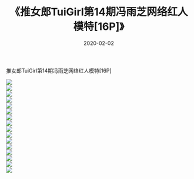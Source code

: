 ﻿---
layout: post
title:  《推女郎TuiGirl第14期冯雨芝网络红人模特[16P]》
date:   2020-02-02
img: http://img.660000.xyz/Sharelink/唯美/2020/推女郎TuiGirl第14期冯雨芝网络红人模特[16P]/000.jpg
categories: [美女, 清纯, 唯美]
---

推女郎TuiGirl第14期冯雨芝网络红人模特[16P]

  ![](http://img.660000.xyz/Sharelink/唯美/2020/推女郎TuiGirl第14期冯雨芝网络红人模特[16P]/001.jpg) <br> ![](http://img.660000.xyz/Sharelink/唯美/2020/推女郎TuiGirl第14期冯雨芝网络红人模特[16P]/002.jpg) <br> ![](http://img.660000.xyz/Sharelink/唯美/2020/推女郎TuiGirl第14期冯雨芝网络红人模特[16P]/003.jpg) <br> ![](http://img.660000.xyz/Sharelink/唯美/2020/推女郎TuiGirl第14期冯雨芝网络红人模特[16P]/004.jpg) <br> ![](http://img.660000.xyz/Sharelink/唯美/2020/推女郎TuiGirl第14期冯雨芝网络红人模特[16P]/005.jpg) <br> ![](http://img.660000.xyz/Sharelink/唯美/2020/推女郎TuiGirl第14期冯雨芝网络红人模特[16P]/006.jpg) <br> ![](http://img.660000.xyz/Sharelink/唯美/2020/推女郎TuiGirl第14期冯雨芝网络红人模特[16P]/007.jpg) <br> ![](http://img.660000.xyz/Sharelink/唯美/2020/推女郎TuiGirl第14期冯雨芝网络红人模特[16P]/008.jpg) <br> ![](http://img.660000.xyz/Sharelink/唯美/2020/推女郎TuiGirl第14期冯雨芝网络红人模特[16P]/009.jpg) <br> ![](http://img.660000.xyz/Sharelink/唯美/2020/推女郎TuiGirl第14期冯雨芝网络红人模特[16P]/010.jpg) <br> ![](http://img.660000.xyz/Sharelink/唯美/2020/推女郎TuiGirl第14期冯雨芝网络红人模特[16P]/011.jpg) <br> ![](http://img.660000.xyz/Sharelink/唯美/2020/推女郎TuiGirl第14期冯雨芝网络红人模特[16P]/012.jpg) <br> ![](http://img.660000.xyz/Sharelink/唯美/2020/推女郎TuiGirl第14期冯雨芝网络红人模特[16P]/013.jpg) <br> ![](http://img.660000.xyz/Sharelink/唯美/2020/推女郎TuiGirl第14期冯雨芝网络红人模特[16P]/014.jpg) <br> ![](http://img.660000.xyz/Sharelink/唯美/2020/推女郎TuiGirl第14期冯雨芝网络红人模特[16P]/015.jpg) <br> ![](http://img.660000.xyz/Sharelink/唯美/2020/推女郎TuiGirl第14期冯雨芝网络红人模特[16P]/016.jpg) <br>